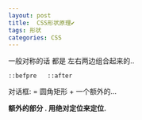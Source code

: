 ```yaml
---
layout: post
title:  CSS形状原理✔︎
tags: 形状
categories: CSS
---
```


 一般对称的话 都是 左右两边组合起来的..


`::befpre   ::after`


对话框: = 圆角矩形 + 一个额外的...

**额外的部分 . 用绝对定位来定位.**



